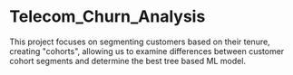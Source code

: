 # Telecom_Churn_Analysis
This project focuses on segmenting customers based on their tenure, creating "cohorts", allowing us to examine differences between customer cohort segments and determine the best tree based ML model.
